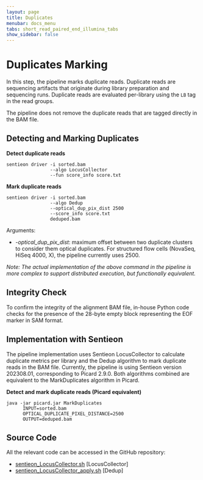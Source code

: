 ```yaml
---
layout: page
title: Duplicates
menubar: docs_menu
tabs: short_read_paired_end_illumina_tabs
show_sidebar: false
---
```


# Duplicates Marking

In this step, the pipeline marks duplicate reads. Duplicate reads are sequencing artifacts that originate during library preparation and sequencing runs. Duplicate reads are evaluated per-library using the `LB` tag in the read groups.

The pipeline does not remove the duplicate reads that are tagged directly in the BAM file.

## Detecting and Marking Duplicates

**Detect duplicate reads**

```text
sentieon driver -i sorted.bam
                --algo LocusCollector
                --fun score_info score.txt
```

**Mark duplicate reads**

```text
sentieon driver -i sorted.bam
                --algo Dedup
                --optical_dup_pix_dist 2500
                --score_info score.txt
                deduped.bam
```

Arguments:

- *-optical_dup_pix_dist*: maximum offset between two duplicate clusters to consider them optical duplicates. For structured flow cells (NovaSeq, HiSeq 4000, X), the pipeline currently uses 2500.

*Note: The actual implementation of the above command in the pipeline is more complex to support distributed execution, but functionally equivalent.*

## Integrity Check

To confirm the integrity of the alignment BAM file, in-house Python code checks for the presence of the 28-byte empty block representing the EOF marker in SAM format.

## Implementation with Sentieon

The pipeline implementation uses Sentieon LocusCollector to calculate duplicate metrics per library and the Dedup algorithm to mark duplicate reads in the BAM file. Currently, the pipeline is using Sentieon version 202308.01, corresponding to Picard 2.9.0. Both algorithms combined are equivalent to the MarkDuplicates algorithm in Picard.

**Detect and mark duplicate reads (Picard equivalent)**

```text
java -jar picard.jar MarkDuplicates
      INPUT=sorted.bam
      OPTICAL_DUPLICATE_PIXEL_DISTANCE=2500
      OUTPUT=deduped.bam
```

## Source Code

All the relevant code can be accessed in the GitHub repository:

  - [sentieon_LocusCollector.sh](https://github.com/smaht-dac/sentieon-pipelines/blob/main/dockerfiles/sentieon/sentieon_LocusCollector.sh) [LocusCollector]
  - [sentieon_LocusCollector_apply.sh](https://github.com/smaht-dac/sentieon-pipelines/blob/main/dockerfiles/sentieon/sentieon_LocusCollector_apply.sh) [Dedup]
